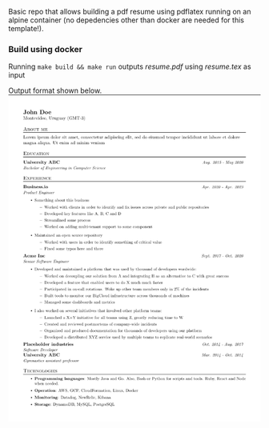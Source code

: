 Basic repo that allows building a pdf resume using pdflatex running on an alpine container (no depedencies other than docker are needed for this template!).

### Build using docker
Running `make build && make run` outputs _resume.pdf_ using _resume.tex_ as input

Output format shown below.
![typeset sample file](img/sample.png)
